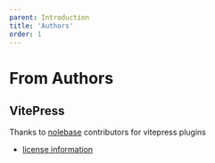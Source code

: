 ```yaml
---
parent: Introduction
title: 'Authors'
order: 1
---
```


# From Authors

## VitePress

Thanks to [nolebase](https://nolebase.ayaka.io/) contributors for vitepress plugins
- [license information](https://github.com/nolebase/integrations/blob/main/LICENSE)

